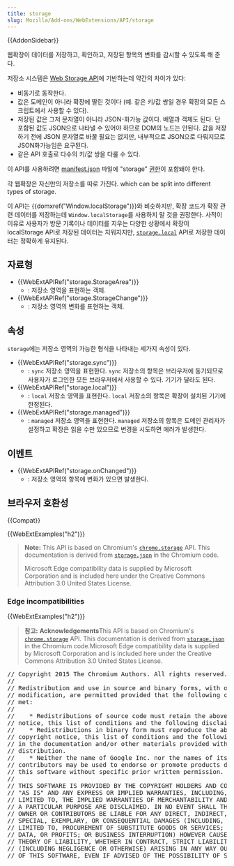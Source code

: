 ```yaml
---
title: storage
slug: Mozilla/Add-ons/WebExtensions/API/storage
---
```

{{AddonSidebar}}

웹확장이 데이터를 저장하고, 확인하고, 저장된 항목의 변화를 감시할 수 있도록 해 준다.

저장소 시스템은 [Web Storage API](/ko/docs/Web/API/Web_Storage_API)에 기반하는데 약간의 차이가 있다:

- 비동기로 동작한다.
- 값은 도메인이 아니라 확장에 딸린 것이다 (예. 같은 키/값 쌍일 경우 확장의 모든 스크립트에서 사용할 수 있다).
- 저장된 값은 그저 문자열이 아니라 JSON-화가능 값이다. 배열과 객체도 된다. 단 포함된 값도 JSON으로 나타낼 수 있어야 하므로 DOM의 노드는 안된다. 값을 저장하기 전에 JSON 문자열로 바꿀 필요는 없지만, 내부적으로 JSON으로 다뤄지므로 JSON화가능임은 요구된다.
- 같은 API 호출로 다수의 키/값 쌍을 다룰 수 있다.

이 API를 사용하려면 [manifest.json](/ko/docs/Mozilla/Add-ons/WebExtensions/manifest.json) 파일에 "storage" [권한](/ko/docs/Mozilla/Add-ons/WebExtensions/manifest.json/permissions)이 포함돼야 한다.

각 웹확장은 자신만의 저장소를 따로 가진다. which can be split into different types of storage.

이 API는 {{domxref("Window.localStorage")}}와 비슷하지만, 확장 코드가 확장 관련 데이터를 저장하는데 `Window.localStorage`를 사용하지 말 것을 권장한다. 사적이 이유로 사용자가 방문 기록이나 데이터를 지우는 다양한 상황에서 확장이 localStorage API로 저장된 데이터는 지워지지만, [`storage.local`](/en-US/docs/Mozilla/Add-ons/WebExtensions/API/storage/local) API로 저장한 데이터는 정확하게 유지된다.

## 자료형

- {{WebExtAPIRef("storage.StorageArea")}}
  - : 저장소 영역을 표현하는 객체.
- {{WebExtAPIRef("storage.StorageChange")}}
  - : 저장소 영역의 변화를 표현하는 객체.

## 속성

`storage`에는 저장소 영역의 가능한 형식을 나타내는 세가지 속성이 있다.

- {{WebExtAPIRef("storage.sync")}}
  - : `sync` 저장소 영역을 표현한다. `sync` 저장소의 항목은 브라우저에 동기되므로 사용자가 로그인한 모든 브라우저에서 사용할 수 있다. 기기가 달라도 된다.
- {{WebExtAPIRef("storage.local")}}
  - : `local` 저장소 영역을 표현한다. `local` 저장소의 항목은 확장이 설치된 기기에 한정된다.
- {{WebExtAPIRef("storage.managed")}}
  - : `managed` 저장소 영역을 표현한다. `managed` 저장소의 항목은 도메인 관리자가 설정하고 확장은 읽을 수만 있으므로 변경을 시도하면 에러가 발생한다.

## 이벤트

- {{WebExtAPIRef("storage.onChanged")}}
  - : 저장소 영역의 항목에 변화가 있으면 발생한다.

## 브라우저 호환성

{{Compat}}

{{WebExtExamples("h2")}}

> **Note:** This API is based on Chromium's [`chrome.storage`](https://developer.chrome.com/docs/extensions/reference/storage/) API. This documentation is derived from [`storage.json`](https://chromium.googlesource.com/chromium/src/+/master/extensions/common/api/storage.json) in the Chromium code.
>
> Microsoft Edge compatibility data is supplied by Microsoft Corporation and is included here under the Creative Commons Attribution 3.0 United States License.

### Edge incompatibilities

{{WebExtExamples("h2")}}

> **참고:** **Acknowledgements**This API is based on Chromium's [`chrome.storage`](https://developer.chrome.com/extensions/storage) API. This documentation is derived from [`storage.json`](https://chromium.googlesource.com/chromium/src/+/master/extensions/common/api/storage.json) in the Chromium code.Microsoft Edge compatibility data is supplied by Microsoft Corporation and is included here under the Creative Commons Attribution 3.0 United States License.

<pre class="hidden">// Copyright 2015 The Chromium Authors. All rights reserved.
//
// Redistribution and use in source and binary forms, with or without
// modification, are permitted provided that the following conditions are
// met:
//
//    * Redistributions of source code must retain the above copyright
// notice, this list of conditions and the following disclaimer.
//    * Redistributions in binary form must reproduce the above
// copyright notice, this list of conditions and the following disclaimer
// in the documentation and/or other materials provided with the
// distribution.
//    * Neither the name of Google Inc. nor the names of its
// contributors may be used to endorse or promote products derived from
// this software without specific prior written permission.
//
// THIS SOFTWARE IS PROVIDED BY THE COPYRIGHT HOLDERS AND CONTRIBUTORS
// "AS IS" AND ANY EXPRESS OR IMPLIED WARRANTIES, INCLUDING, BUT NOT
// LIMITED TO, THE IMPLIED WARRANTIES OF MERCHANTABILITY AND FITNESS FOR
// A PARTICULAR PURPOSE ARE DISCLAIMED. IN NO EVENT SHALL THE COPYRIGHT
// OWNER OR CONTRIBUTORS BE LIABLE FOR ANY DIRECT, INDIRECT, INCIDENTAL,
// SPECIAL, EXEMPLARY, OR CONSEQUENTIAL DAMAGES (INCLUDING, BUT NOT
// LIMITED TO, PROCUREMENT OF SUBSTITUTE GOODS OR SERVICES; LOSS OF USE,
// DATA, OR PROFITS; OR BUSINESS INTERRUPTION) HOWEVER CAUSED AND ON ANY
// THEORY OF LIABILITY, WHETHER IN CONTRACT, STRICT LIABILITY, OR TORT
// (INCLUDING NEGLIGENCE OR OTHERWISE) ARISING IN ANY WAY OUT OF THE USE
// OF THIS SOFTWARE, EVEN IF ADVISED OF THE POSSIBILITY OF SUCH DAMAGE.
</pre>
